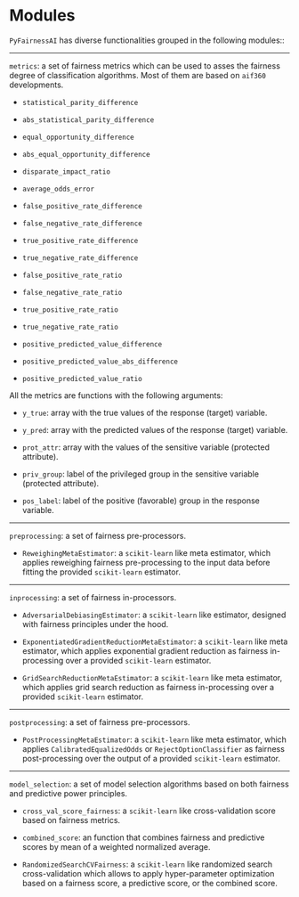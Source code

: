 # Modules

`PyFairnessAI` has diverse functionalities grouped in the following modules::

---

`metrics`: a set of fairness metrics which can be used to asses the fairness degree of classification algorithms. Most of them are based on `aif360` developments.

   - `statistical_parity_difference`
   - `abs_statistical_parity_difference`
   - `equal_opportunity_difference`
   - `abs_equal_opportunity_difference`
   - `disparate_impact_ratio`
   - `average_odds_error`
   - `false_positive_rate_difference`
   - `false_negative_rate_difference`
   - `true_positive_rate_difference`
   - `true_negative_rate_difference`
   - `false_positive_rate_ratio`
   - `false_negative_rate_ratio`
   - `true_positive_rate_ratio`
   - `true_negative_rate_ratio`
   - `positive_predicted_value_difference`
   - `positive_predicted_value_abs_difference`

   - `positive_predicted_value_ratio`


  All the metrics are functions with the following arguments: 

   - `y_true`: array with the true values of the response (target) variable.

  - `y_pred`: array with the predicted values of the response (target) variable.

  - `prot_attr`: array with the values of the sensitive variable (protected attribute).

  - `priv_group`: label of the privileged group in the sensitive variable (protected attribute).

  - `pos_label`: label of the positive (favorable) group in the response variable.

---

`preprocessing`: a set of fairness pre-processors.

  - `ReweighingMetaEstimator`: a `scikit-learn` like meta estimator, which applies reweighing fairness pre-processing to the input data before fitting the provided `scikit-learn` estimator.

---

`inprocessing`: a set of fairness in-processors.

  - `AdversarialDebiasingEstimator`: a `scikit-learn` like estimator, designed with fairness principles under the hood.

  - `ExponentiatedGradientReductionMetaEstimator`: a `scikit-learn` like meta estimator, which applies exponential gradient reduction as fairness in-processing over a provided `scikit-learn` estimator.

  - `GridSearchReductionMetaEstimator`: a  `scikit-learn` like meta estimator, which applies grid search reduction as fairness in-processing over a provided `scikit-learn` estimator.

---

`postprocessing`: a set of fairness pre-processors.

   - `PostProcessingMetaEstimator`: a  `scikit-learn` like meta estimator, which applies `CalibratedEqualizedOdds` or `RejectOptionClassifier` as fairness post-processing over the output of a provided `scikit-learn` estimator.

---

`model_selection`: a set of model selection algorithms based on both fairness and predictive power principles.

   - `cross_val_score_fairness`: a `scikit-learn` like cross-validation score based on fairness metrics.

   - `combined_score`: an function that combines fairness and predictive scores by mean of a weighted normalized average.

   - `RandomizedSearchCVFairness`: a `scikit-learn` like randomized search cross-validation which allows to apply hyper-parameter optimization based on a fairness score, a predictive score, or the combined score. 